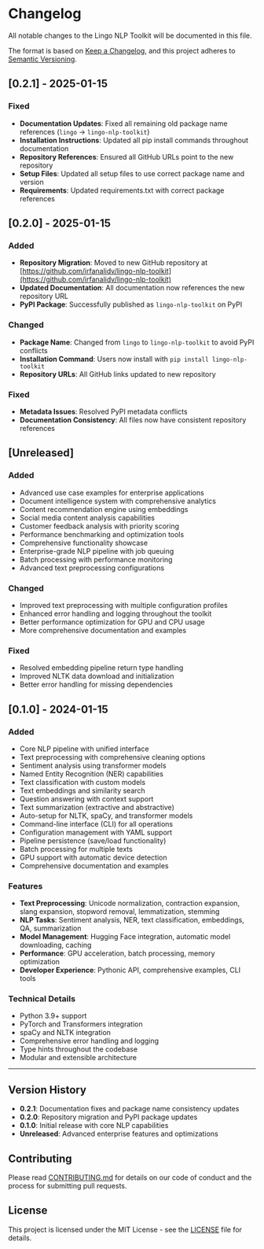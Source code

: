 # Changelog

All notable changes to the Lingo NLP Toolkit will be documented in this file.

The format is based on [Keep a Changelog](https://keepachangelog.com/en/1.0.0/),
and this project adheres to [Semantic Versioning](https://semver.org/spec/v2.0.0.html).

## [0.2.1] - 2025-01-15

### Fixed
- **Documentation Updates**: Fixed all remaining old package name references (`lingo` → `lingo-nlp-toolkit`)
- **Installation Instructions**: Updated all pip install commands throughout documentation
- **Repository References**: Ensured all GitHub URLs point to the new repository
- **Setup Files**: Updated all setup files to use correct package name and version
- **Requirements**: Updated requirements.txt with correct package references

## [0.2.0] - 2025-01-15

### Added

- **Repository Migration**: Moved to new GitHub repository at [https://github.com/irfanalidv/lingo-nlp-toolkit](https://github.com/irfanalidv/lingo-nlp-toolkit)
- **Updated Documentation**: All documentation now references the new repository URL
- **PyPI Package**: Successfully published as `lingo-nlp-toolkit` on PyPI

### Changed

- **Package Name**: Changed from `lingo` to `lingo-nlp-toolkit` to avoid PyPI conflicts
- **Installation Command**: Users now install with `pip install lingo-nlp-toolkit`
- **Repository URLs**: All GitHub links updated to new repository

### Fixed

- **Metadata Issues**: Resolved PyPI metadata conflicts
- **Documentation Consistency**: All files now have consistent repository references

## [Unreleased]

### Added

- Advanced use case examples for enterprise applications
- Document intelligence system with comprehensive analytics
- Content recommendation engine using embeddings
- Social media content analysis capabilities
- Customer feedback analysis with priority scoring
- Performance benchmarking and optimization tools
- Comprehensive functionality showcase
- Enterprise-grade NLP pipeline with job queuing
- Batch processing with performance monitoring
- Advanced text preprocessing configurations

### Changed

- Improved text preprocessing with multiple configuration profiles
- Enhanced error handling and logging throughout the toolkit
- Better performance optimization for GPU and CPU usage
- More comprehensive documentation and examples

### Fixed

- Resolved embedding pipeline return type handling
- Improved NLTK data download and initialization
- Better error handling for missing dependencies

## [0.1.0] - 2024-01-15

### Added

- Core NLP pipeline with unified interface
- Text preprocessing with comprehensive cleaning options
- Sentiment analysis using transformer models
- Named Entity Recognition (NER) capabilities
- Text classification with custom models
- Text embeddings and similarity search
- Question answering with context support
- Text summarization (extractive and abstractive)
- Auto-setup for NLTK, spaCy, and transformer models
- Command-line interface (CLI) for all operations
- Configuration management with YAML support
- Pipeline persistence (save/load functionality)
- Batch processing for multiple texts
- GPU support with automatic device detection
- Comprehensive documentation and examples

### Features

- **Text Preprocessing**: Unicode normalization, contraction expansion, slang expansion, stopword removal, lemmatization, stemming
- **NLP Tasks**: Sentiment analysis, NER, text classification, embeddings, QA, summarization
- **Model Management**: Hugging Face integration, automatic model downloading, caching
- **Performance**: GPU acceleration, batch processing, memory optimization
- **Developer Experience**: Pythonic API, comprehensive examples, CLI tools

### Technical Details

- Python 3.9+ support
- PyTorch and Transformers integration
- spaCy and NLTK integration
- Comprehensive error handling and logging
- Type hints throughout the codebase
- Modular and extensible architecture

---

## Version History

- **0.2.1**: Documentation fixes and package name consistency updates
- **0.2.0**: Repository migration and PyPI package updates
- **0.1.0**: Initial release with core NLP capabilities
- **Unreleased**: Advanced enterprise features and optimizations

## Contributing

Please read [CONTRIBUTING.md](CONTRIBUTING.md) for details on our code of conduct and the process for submitting pull requests.

## License

This project is licensed under the MIT License - see the [LICENSE](LICENSE) file for details.
